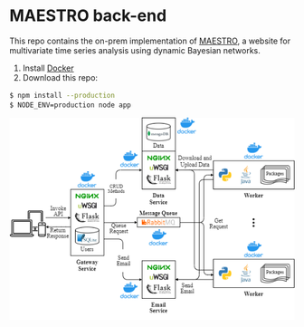 # MAESTRO back-end
This repo contains the on-prem implementation of [MAESTRO](https://vascocandeias.github.io/maestro), a website for multivariate time series analysis using dynamic Bayesian networks. 

1. Install [Docker](https://docs.docker.com/get-docker)
1. Download this repo:


```sh
$ npm install --production
$ NODE_ENV=production node app
```

<p align="center">
  <img src="Local.png"/>
</p>
